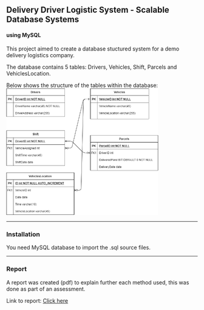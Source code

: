 ## Delivery Driver Logistic System - Scalable Database Systems

#### using MySQL



This project aimed to create a database stuctured system for a demo delivery logistics company.  

The database contains 5 tables: Drivers, Vehicles, Shift, Parcels and VehiclesLocation.

Below shows the structure of the tables within the database:
<img src="https://github.com/douglascarrie/Scalable-Database-Systems-Delivery-Driver-System/blob/master/Images/er.png" alt="Example of structure" width="400"/>




---
### Installation

You need MySQL database to import the .sql source files.

---

### Report

A report was created (pdf) to explain further each method used, this was done as part of an assessment.

Link to report: [Click here](https://github.com/douglascarrie/Scalable-Database-Systems-Delivery-Driver-System/blob/master/Scalable%20Database%20Systems%20-%20Report%20.pdf)



